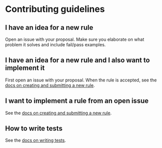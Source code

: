 # Contributing guidelines

## I have an idea for a new rule

Open an issue with your proposal. Make sure you elaborate on what problem it solves and include fail/pass examples.

## I have an idea for a new rule and I also want to implement it

First open an issue with your proposal. When the rule is accepted, see the [docs on creating and submitting a new rule](../docs/new-rule.md).

## I want to implement a rule from an open issue

See the [docs on creating and submitting a new rule](../docs/new-rule.md).

## How to write tests

See the [docs on writing tests](../docs/write-tests.md).
